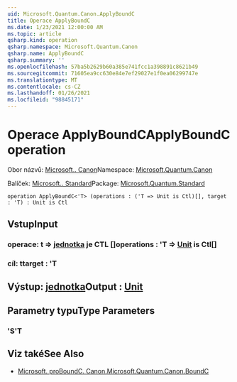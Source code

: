 ```yaml
---
uid: Microsoft.Quantum.Canon.ApplyBoundC
title: Operace ApplyBoundC
ms.date: 1/23/2021 12:00:00 AM
ms.topic: article
qsharp.kind: operation
qsharp.namespace: Microsoft.Quantum.Canon
qsharp.name: ApplyBoundC
qsharp.summary: ''
ms.openlocfilehash: 57ba5b2629b60a385e741fcc1a398891c8621b49
ms.sourcegitcommit: 71605ea9cc630e84e7ef29027e1f0ea06299747e
ms.translationtype: MT
ms.contentlocale: cs-CZ
ms.lasthandoff: 01/26/2021
ms.locfileid: "98845171"
---
```

# <a name="applyboundc-operation"></a><span data-ttu-id="bf983-102">Operace ApplyBoundC</span><span class="sxs-lookup"><span data-stu-id="bf983-102">ApplyBoundC operation</span></span>

<span data-ttu-id="bf983-103">Obor názvů: [Microsoft.. Canon](xref:Microsoft.Quantum.Canon)</span><span class="sxs-lookup"><span data-stu-id="bf983-103">Namespace: [Microsoft.Quantum.Canon](xref:Microsoft.Quantum.Canon)</span></span>

<span data-ttu-id="bf983-104">Balíček: [Microsoft.. Standard](https://nuget.org/packages/Microsoft.Quantum.Standard)</span><span class="sxs-lookup"><span data-stu-id="bf983-104">Package: [Microsoft.Quantum.Standard](https://nuget.org/packages/Microsoft.Quantum.Standard)</span></span>




```qsharp
operation ApplyBoundC<'T> (operations : ('T => Unit is Ctl)[], target : 'T) : Unit is Ctl
```


## <a name="input"></a><span data-ttu-id="bf983-105">Vstup</span><span class="sxs-lookup"><span data-stu-id="bf983-105">Input</span></span>

### <a name="operations--t--unit--is-ctl"></a><span data-ttu-id="bf983-106">operace: t => [jednotka](xref:microsoft.quantum.lang-ref.unit)  je CTL []</span><span class="sxs-lookup"><span data-stu-id="bf983-106">operations : 'T => [Unit](xref:microsoft.quantum.lang-ref.unit)  is Ctl[]</span></span>




### <a name="target--t"></a><span data-ttu-id="bf983-107">cíl: t</span><span class="sxs-lookup"><span data-stu-id="bf983-107">target : 'T</span></span>





## <a name="output--unit"></a><span data-ttu-id="bf983-108">Výstup: [jednotka](xref:microsoft.quantum.lang-ref.unit)</span><span class="sxs-lookup"><span data-stu-id="bf983-108">Output : [Unit](xref:microsoft.quantum.lang-ref.unit)</span></span>



## <a name="type-parameters"></a><span data-ttu-id="bf983-109">Parametry typu</span><span class="sxs-lookup"><span data-stu-id="bf983-109">Type Parameters</span></span>

### <a name="t"></a><span data-ttu-id="bf983-110">'S</span><span class="sxs-lookup"><span data-stu-id="bf983-110">'T</span></span>



## <a name="see-also"></a><span data-ttu-id="bf983-111">Viz také</span><span class="sxs-lookup"><span data-stu-id="bf983-111">See Also</span></span>

- [<span data-ttu-id="bf983-112">Microsoft. proBoundC. Canon.</span><span class="sxs-lookup"><span data-stu-id="bf983-112">Microsoft.Quantum.Canon.BoundC</span></span>](xref:Microsoft.Quantum.Canon.BoundC)